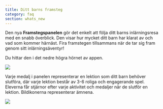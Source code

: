 ```yaml
---
title: Ditt barns framsteg
category: faq
section: whats_new
---
```

Den nya **Framstegspanelen** gör det enkelt att följa ditt barns inlärningsresa med en snabb överblick. Den visar hur mycket ditt barn har klarat av och vad som kommer härnäst. Fira framstegen tillsammans när de tar sig fram genom sitt inlärningsäventyr!


Du hittar den i det nedre högra hörnet av appen.


  
![](https://help.studycat.com/hc/article_attachments/40392758902553)


 


Varje medalj i panelen representerar en lektion som ditt barn behöver slutföra, där varje lektion består av 3-6 roliga och engagerande spel. Eleverna får stjärnor efter varje aktivitet och medaljer när de slutför en lektion. Bildikonerna representerar ämnena.


 


![](https://help.studycat.com/hc/article_attachments/40392758904601)